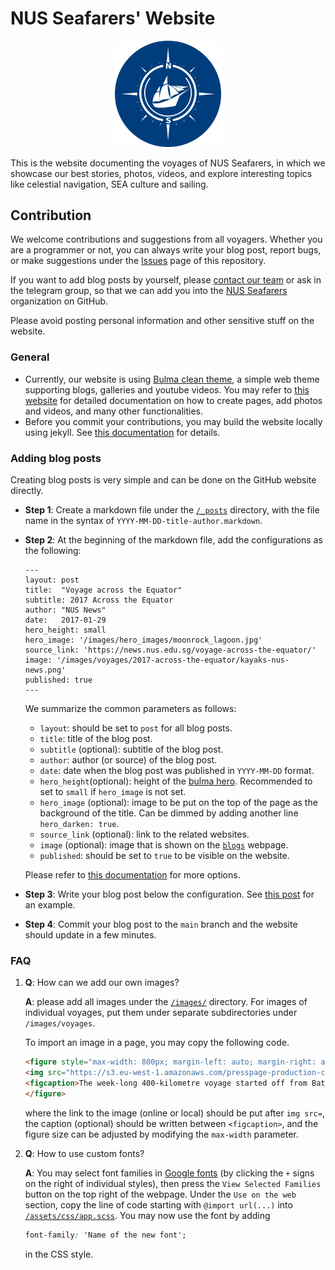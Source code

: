 
# NUS Seafarers' Website


<figure style="text-align:center;">
  <img src="./images/misc/favicon.png" style="width:40%">
</figure>

This is the website documenting the voyages of NUS Seafarers, in which we showcase our best stories, photos, videos, and explore interesting topics like celestial navigation, SEA culture and sailing.

## Contribution

We welcome contributions and suggestions from all voyagers. Whether you are a programmer or not, you can always write your blog post, report bugs, or make suggestions under the [Issues](https://github.com/NUSSeafarers/NUSSeafarers.github.io/issues) page of this repository.

If you want to add blog posts by yourself, please [contact our team](mailto:guzh@comp.nus.edu.sg) or ask in the telegram group, so that we can add you into the [NUS Seafarers](https://github.com/NUSSeafarers) organization on GitHub.

Please avoid posting personal information and other sensitive stuff on the website.

### General

- Currently, our website is using [Bulma clean theme](https://github.com/chrisrhymes/bulma-clean-theme), a simple web theme supporting blogs, galleries and youtube videos. You may refer to [this website](https://www.csrhymes.com/bulma-clean-theme/docs/) for detailed documentation on how to create pages, add photos and videos, and many other functionalities.
- Before you commit your contributions, you may build the website locally using jekyll. See [this documentation](https://jekyllrb.com/docs/) for details.



### Adding blog posts

Creating blog posts is very simple and can be done on the GitHub website directly.

- **Step 1**: Create a markdown file under the [`/_posts`](https://github.com/NUSSeafarers/NUSSeafarers.github.io/tree/main/_posts) directory, with the file name in the syntax of `YYYY-MM-DD-title-author.markdown`.
- **Step 2**: At the beginning of the markdown file, add the configurations as the following:

  ```
  ---
  layout: post
  title:  "Voyage across the Equator"
  subtitle: 2017 Across the Equator
  author: "NUS News"
  date:   2017-01-29
  hero_height: small
  hero_image: '/images/hero_images/moonrock_lagoon.jpg'
  source_link: 'https://news.nus.edu.sg/voyage-across-the-equator/'
  image: '/images/voyages/2017-across-the-equator/kayaks-nus-news.png'
  published: true
  ---
  ```

  We summarize the common parameters as follows:

  - `layout`: should be set to `post` for all blog posts.
  - `title`: title of the blog post.
  - `subtitle` (optional): subtitle of the blog post.
  - `author`: author (or source) of the blog post.
  - `date`: date when the blog post was published in `YYYY-MM-DD` format.
  - `hero_height`(optional): height of the [bulma hero](https://www.csrhymes.com/bulma-clean-theme/docs/pages/hero/). Recommended to set to `small` if `hero_image` is not set.
  - `hero_image` (optional): image to be put on the top of the page as the background of the title. Can be dimmed by adding another line `hero_darken: true`.
  - `source_link` (optional): link to the related websites.
  - `image` (optional): image that is shown on the [`blogs`](https://nusseafarers.github.io/blog/) webpage.
  - `published`: should be set to `true` to be visible on the website.
  

  Please refer to [this documentation](https://www.csrhymes.com/bulma-clean-theme/docs/posts/creating-a-post/) for more options.

- **Step 3**: Write your blog post below the configuration. See [this post](./_posts/2017-01-29-voyage-across-the-equator-nus-news.markdown) for an example.

- **Step 4**: Commit your blog post to the `main` branch and the website should update in a few minutes.

### FAQ

1. **Q**: How can we add our own images?
   
   **A**: please add all images under the [`/images/`](./images/) directory. For images of individual voyages, put them under separate subdirectories under `/images/voyages`.

   To import an image in a page, you may copy the following code.

   ```html
   <figure style="max-width: 800px; margin-left: auto; margin-right: auto;">
   <img src="https://s3.eu-west-1.amazonaws.com/presspage-production-content/uploads/2580/Infographic_VoyageMap-633264.jpg">
   <figcaption>The week-long 400-kilometre voyage started off from Batam, with stops on the islands of Benan, Sebangka, Lingga, Gojong, before anchoring at Pulau Telang on their return.</figcaption>
   </figure>
   ```

   where the link to the image (online or local) should be put after `img src=`, the caption (optional) should be written between `<figcaption>`, and the figure size can be adjusted by modifying the `max-width` parameter.


1. **Q**: How to use custom fonts?
   
   **A**: You may select font families in [Google fonts](https://fonts.google.com/?preview.text=NUS%20Seafarers&preview.text_type=custom) (by clicking the `+` signs on the right of individual styles), then press the `View Selected Families` button on the top right of the webpage. Under the `Use on the web` section, copy the line of code starting with `@import url(...)` into [`/assets/css/app.scss`](./assets/css/app.scss). You may now use the font by adding

   ```css
   font-family: 'Name of the new font';
   ```

   in the CSS style.